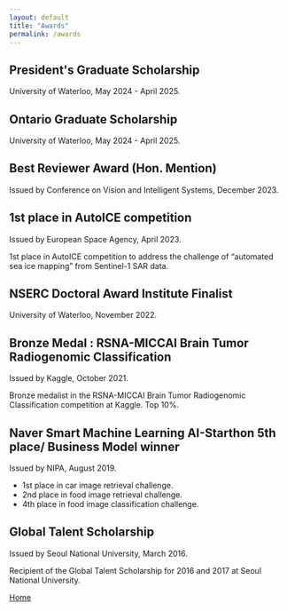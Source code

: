 ```yaml
---
layout: default
title: "Awards"
permalink: /awards
---
```


## President's Graduate Scholarship

University of Waterloo, May 2024 - April 2025.

## Ontario Graduate Scholarship

University of Waterloo, May 2024 - April 2025.


## Best Reviewer Award (Hon. Mention)

Issued by Conference on Vision and Intelligent Systems, December 2023.


## 1st place in AutoICE competition

Issued by European Space Agency, April 2023.

1st place in AutoICE competition to address the challenge of “automated sea ice mapping” from Sentinel-1 SAR data.

## NSERC Doctoral Award Institute Finalist

University of Waterloo, November 2022.


## Bronze Medal : RSNA-MICCAI Brain Tumor Radiogenomic Classification

Issued by Kaggle, October 2021.

Bronze medalist in the RSNA-MICCAI Brain Tumor Radiogenomic Classification competition at Kaggle. Top 10%.

## Naver Smart Machine Learning AI-Starthon 5th place/ Business Model winner

Issued by NIPA, August 2019.

- 1st place in car image retrieval challenge.
- 2nd place in food image retrieval challenge.
- 4th place in food image classification challenge.

## Global Talent Scholarship

Issued by Seoul National University, March 2016.

Recipient of the Global Talent Scholarship for 2016 and 2017 at Seoul National University.


[Home](./)
